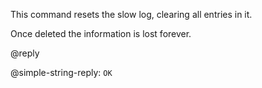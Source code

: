 This command resets the slow log, clearing all entries in it.

Once deleted the information is lost forever.

@reply

@simple-string-reply: `OK`

